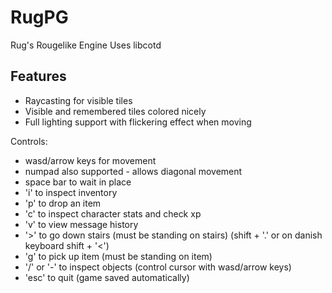 # RugPG
 
Rug's Rougelike Engine
Uses libcotd

## Features
 - Raycasting for visible tiles
 - Visible and remembered tiles colored nicely
 - Full lighting support with flickering effect when moving

Controls:
 - wasd/arrow keys for movement
 - numpad also supported - allows diagonal movement
 - space bar to wait in place
 - 'i' to inspect inventory
 - 'p' to drop an item
 - 'c' to inspect character stats and check xp
 - 'v' to view message history
 - '>' to go down stairs (must be standing on stairs) (shift + '.' or on danish keyboard shift + '<')
 - 'g' to pick up item (must be standing on item)
 - '/' or '-' to inspect objects (control cursor with wasd/arrow keys)
 - 'esc' to quit (game saved automatically)